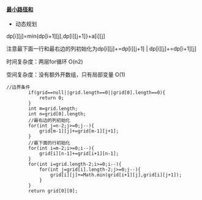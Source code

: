 #### [最小路径和](https://leetcode-cn.com/problems/minimum-path-sum/)

* 动态规划

dp[i][j]=min{dp[i+1][j],dp[i][j+1]}+a[i][j]

注意最下面一行和最右边的列初始化为dp[i][j]+=dp[i][j+1] | dp[i][j]+=dp[i+1][j]

时间复杂度：两层for循环 O(n2)

空间复杂度：没有额外开数组，只有局部变量 O(1)

```
//边界条件
        if(grid==null||grid.length==0||grid[0].length==0){
            return 0;
        }
        int m=grid.length;
        int n=grid[0].length;
        //最右边的列初始化
        for(int j=n-2;j>=0;j--){
            grid[m-1][j]+=grid[m-1][j+1];
        }
        //最下面的行初始化
        for(int i=m-2;i>=0;i--){
            grid[i][n-1]+=grid[i+1][n-1];
        }
        for(int i=grid.length-2;i>=0;i--){
            for(int j=grid[i].length-2;j>=0;j--){
                grid[i][j]+=Math.min(grid[i+1][j],grid[i][j+1]);
            }
        }
        return grid[0][0];
```
